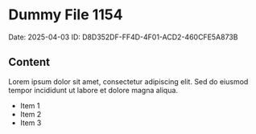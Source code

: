 # Dummy File 1154

Date: 2025-04-03
ID: D8D352DF-FF4D-4F01-ACD2-460CFE5A873B

## Content

Lorem ipsum dolor sit amet, consectetur adipiscing elit.
Sed do eiusmod tempor incididunt ut labore et dolore magna aliqua.

* Item 1
* Item 2
* Item 3

